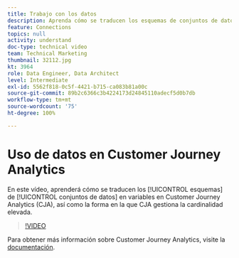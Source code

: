 ```yaml
---
title: Trabajo con los datos
description: Aprenda cómo se traducen los esquemas de conjuntos de datos en variables en Adobe Customer Journey Analytics, así como la forma en la que CJA gestiona cardinalidades elevadas.
feature: Connections
topics: null
activity: understand
doc-type: technical video
team: Technical Marketing
thumbnail: 32112.jpg
kt: 3964
role: Data Engineer, Data Architect
level: Intermediate
exl-id: 5562f818-0c5f-4421-b715-ca083b81a00c
source-git-commit: 89b2c6366c3b4224173d24845110adecf5d0b7db
workflow-type: tm+mt
source-wordcount: '75'
ht-degree: 100%

---
```


# Uso de datos en Customer Journey Analytics

En este vídeo, aprenderá cómo se traducen los [!UICONTROL esquemas] de [!UICONTROL conjuntos de datos] en variables en Customer Journey Analytics (CJA), así como la forma en la que CJA gestiona la cardinalidad elevada.

>[!VIDEO](https://video.tv.adobe.com/v/32112/?quality=12&learn=on)

Para obtener más información sobre Customer Journey Analytics, visite la [documentación](https://experienceleague.adobe.com/docs/analytics-platform/using/cja-landing.html?lang=es).
